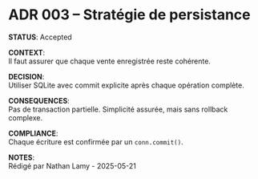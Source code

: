 # ADR 003 – Stratégie de persistance

**STATUS**: Accepted

**CONTEXT**:  
Il faut assurer que chaque vente enregistrée reste cohérente.

**DECISION**:  
Utiliser SQLite avec commit explicite après chaque opération complète.

**CONSEQUENCES**:  
Pas de transaction partielle. Simplicité assurée, mais sans rollback complexe.

**COMPLIANCE**:  
Chaque écriture est confirmée par un `conn.commit()`.

**NOTES**:  
Rédigé par Nathan Lamy - 2025-05-21
